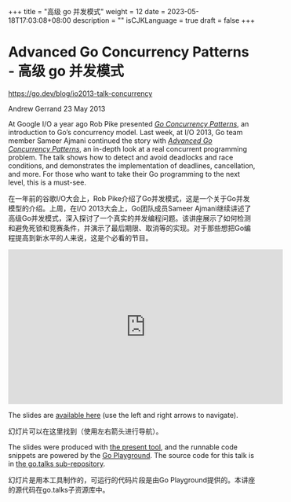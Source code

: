 +++
title = "高级 go 并发模式"
weight = 12
date = 2023-05-18T17:03:08+08:00
description = ""
isCJKLanguage = true
draft = false
+++

# Advanced Go Concurrency Patterns - 高级 go 并发模式

https://go.dev/blog/io2013-talk-concurrency

Andrew Gerrand
23 May 2013

At Google I/O a year ago Rob Pike presented [*Go Concurrency Patterns*](https://go.dev/talks/2012/concurrency.slide), an introduction to Go’s concurrency model. Last week, at I/O 2013, Go team member Sameer Ajmani continued the story with [*Advanced Go Concurrency Patterns*](http://go.dev/talks/2013/advconc.slide), an in-depth look at a real concurrent programming problem. The talk shows how to detect and avoid deadlocks and race conditions, and demonstrates the implementation of deadlines, cancellation, and more. For those who want to take their Go programming to the next level, this is a must-see.

在一年前的谷歌I/O大会上，Rob Pike介绍了Go并发模式，这是一个关于Go并发模型的介绍。上周，在I/O 2013大会上，Go团队成员Sameer Ajmani继续讲述了高级Go并发模式，深入探讨了一个真实的并发编程问题。该讲座展示了如何检测和避免死锁和竞赛条件，并演示了最后期限、取消等的实现。对于那些想把Go编程提高到新水平的人来说，这是个必看的节目。

<iframe src="https://www.youtube.com/embed/QDDwwePbDtw?rel=0" width="560" height="315" frameborder="0" allowfullscreen="" mozallowfullscreen="" webkitallowfullscreen="" style="box-sizing: border-box;"></iframe>

The slides are [available here](https://go.dev/talks/2013/advconc.slide) (use the left and right arrows to navigate).

幻灯片可以在这里找到（使用左右箭头进行导航）。

The slides were produced with [the present tool](https://godoc.org/golang.org/x/tools/present), and the runnable code snippets are powered by the [Go Playground](http://play.golang.org/). The source code for this talk is in [the go.talks sub-repository](https://github.com/golang/talks/tree/master/content/2013/advconc).

幻灯片是用本工具制作的，可运行的代码片段是由Go Playground提供的。本讲座的源代码在go.talks子资源库中。
